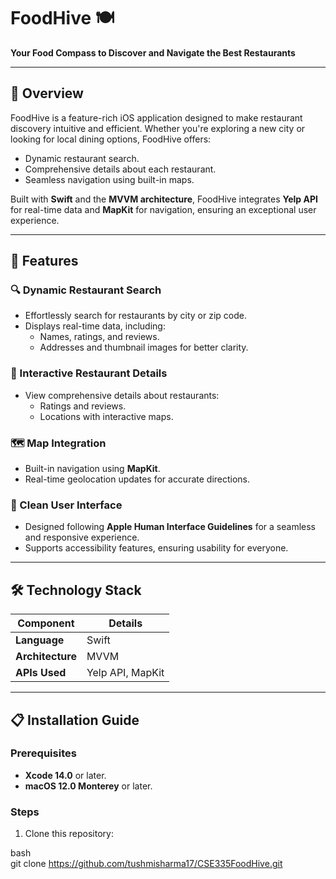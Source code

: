 # FoodHive 🍽️  
**Your Food Compass to Discover and Navigate the Best Restaurants**  

---

## 🚀 Overview  
FoodHive is a feature-rich iOS application designed to make restaurant discovery intuitive and efficient. Whether you're exploring a new city or looking for local dining options, FoodHive offers:  
- Dynamic restaurant search.  
- Comprehensive details about each restaurant.  
- Seamless navigation using built-in maps.  

Built with **Swift** and the **MVVM architecture**, FoodHive integrates **Yelp API** for real-time data and **MapKit** for navigation, ensuring an exceptional user experience.  

---

## 🌟 Features  

### 🔍 Dynamic Restaurant Search  
- Effortlessly search for restaurants by city or zip code.  
- Displays real-time data, including:  
  - Names, ratings, and reviews.  
  - Addresses and thumbnail images for better clarity.  

### 📝 Interactive Restaurant Details  
- View comprehensive details about restaurants:  
  - Ratings and reviews.  
  - Locations with interactive maps.  

### 🗺️ Map Integration  
- Built-in navigation using **MapKit**.  
- Real-time geolocation updates for accurate directions.  

### 🎨 Clean User Interface  
- Designed following **Apple Human Interface Guidelines** for a seamless and responsive experience.  
- Supports accessibility features, ensuring usability for everyone.  

---

## 🛠️ Technology Stack  
| **Component**    | **Details**           |  
|-------------------|-----------------------|  
| **Language**      | Swift                |  
| **Architecture**  | MVVM                 |  
| **APIs Used**     | Yelp API, MapKit     |  

---

## 📋 Installation Guide  

### Prerequisites  
- **Xcode 14.0** or later.  
- **macOS 12.0 Monterey** or later.  

### Steps  
1. Clone this repository:  
   
bash  
   git clone https://github.com/tushmisharma17/CSE335FoodHive.git  

